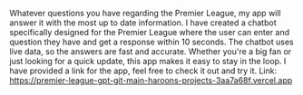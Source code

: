 Whatever questions you have regarding the Premier League, my app will answer it with the most up to date information. I have created a chatbot specifically designed for the Premier League where the user can enter and question they have and get a response within 10 seconds. The chatbot uses live data, so the answers are fast and accurate. Whether you're a big fan or just looking for a quick update, this app makes it easy to stay in the loop. I have provided a link for the app, feel free to check it out and try it.
Link: https://premier-league-gpt-git-main-haroons-projects-3aa7a68f.vercel.app
